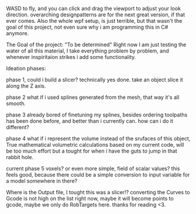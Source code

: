 WASD to fly, and you can click and drag the viewport to adjust your look direction.
overarching designpatterns are for the next great version, if that ever comes.
Also the whole wpf setup, is just terrible, but that wasn't the goal of this project, not even sure why i am programming this in C# anymore.

The Goal of the project:
"To be determined"
Right now I am just testing the water of all this material, I take everything problem by problem, and whenever inspiritaion strikes i add some functionality.


Ideation phases:

phase 1, could i build a slicer? technically yes done. take an object slice it along the Z axis. 

phase 2 what if i used splines generated from the mesh, that way it's all smooth.

phase 3 already bored of finetuning my splines, besides ordering toolpaths has been done before, and better than i currently can. how can i do it different?

phase 4 what if i represent the volume instead of the srufaces of this object, True mathematical volumetric calculations based on my current code, will be too much effort but a tought for when i have the guts to jump in that rabbit hole.

current phase 5 voxels? or even more simple, field of scalar values? this feels good, because there could be a simple conversion to input variable for a model somewhere in there?

Where is the Output file, I tought this was a slicer!? converting the Curves to Gcode is not high on the list right now, maybe it will become points to gcode, maybe we only do RobTargets here. thanks for reading <3.
